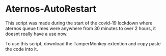 # Aternos-AutoRestart

This script was made during the start of the covid-19 lockdown where aternos queue times were anywhere from 30 minutes to over 2 hours, it doesnt really have a use now.

To use this script, download the TamperMonkey extention and copy paste the code into it.
